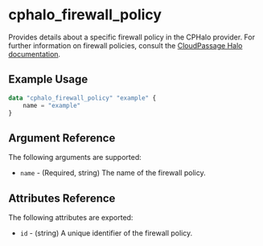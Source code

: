 # cphalo_firewall_policy

Provides details about a specific firewall policy in the CPHalo provider.
For further information on firewall policies, consult the
[CloudPassage Halo documentation](https://library.cloudpassage.com/help/cloudpassage-api-documentation#firewall-policies).

## Example Usage

```terraform
data "cphalo_firewall_policy" "example" {
	name = "example"
}
```

## Argument Reference

The following arguments are supported:

* `name` - (Required, string) The name of the firewall policy.

## Attributes Reference

The following attributes are exported:

* `id` - (string) A unique identifier of the firewall policy.
